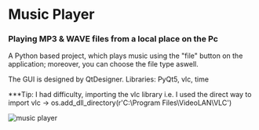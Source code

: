 # Music Player
### Playing MP3 & WAVE files from a local place on the Pc

A Python based project, which plays music using the "file" button on the application; moreover, you can choose the file type aswell.

The GUI is designed by QtDesigner.
Libraries: PyQt5, vlc, time

***Tip: I had difficulty, importing the vlc library i.e. I used the direct way to import vlc → os.add_dll_directory(r'C:\Program Files\VideoLAN\VLC')

![music player](https://github.com/ParnianSrb/Music-Player/assets/82469872/95af2c24-bb89-4e1d-9d9e-a70f69bccee4)


